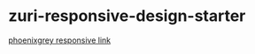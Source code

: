 # zuri-responsive-design-starter




[phoenixgrey responsive link](https://itsphoenixgrey.github.io/zuri-responsive-design-starter/)